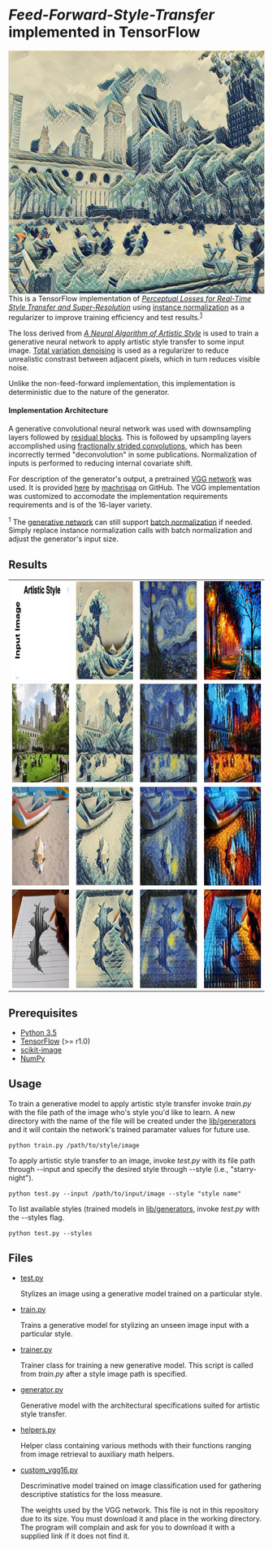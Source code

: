 # *Feed-Forward-Style-Transfer* implemented in TensorFlow

<img src="lib/images/examples/cover.jpg" height="480px" width="640px" align="right">

This is a TensorFlow implementation of *[Perceptual Losses for Real-Time Style Transfer
and Super-Resolution](http://cs.stanford.edu/people/jcjohns/papers/eccv16/JohnsonECCV16.pdf)* using [instance normalization]() as a regularizer to improve training efficiency and test results.<sup>[1](#footnote1)</sup>

The loss derived from *[A Neural Algorithm of Artistic Style](https://arxiv.org/pdf/1508.06576v2.pdf)* is used to train a generative neural network to apply artistic style transfer to some input image. [Total variation denoising](http://eeweb.poly.edu/iselesni/lecture_notes/TVDmm/TVDmm.pdf) is used as a regularizer to reduce unrealistic constrast between adjacent pixels, which in turn reduces visible noise. 

Unlike the non-feed-forward implementation, this implementation is deterministic due to the nature of the generator.

#### Implementation Architecture

A generative convolutional neural network was used with downsampling layers followed by [residual blocks](https://arxiv.org/abs/1512.03385). This is followed by upsampling layers accomplished using [fractionally strided convolutions](https://arxiv.org/pdf/1605.06211v1.pdf), which has been incorrectly termed "deconvolution" in some publications. Normalization of inputs is performed to reducing internal covariate shift.

For description of the generator's output, a pretrained [VGG network](https://arxiv.org/pdf/1409.1556.pdf) was used. It is provided [here](https://github.com/machrisaa/tensorflow-vgg) by [machrisaa](https://github.com/machrisaa) on GitHub. The VGG implementation was customized to accomodate the implementation requirements requirements and is of the 16-layer variety.

<sup name="footnote1">1</sup> The [generative network](../src/generator.py) can still support [batch normalization](https://arxiv.org/pdf/1502.03167v3.pdf) if needed. Simply replace instance normalization calls with batch normalization and adjust the generator's input size.

## Results

<table style="width:100%">

  <tr>
    <td><img src="lib/images/examples/results-direction.png" height="194px" width="194px"></td>
    <td><img src="lib/images/style/great-wave-of-kanagawa.jpg" height="194px" width="194px"></td> 
    <td><img src="lib/images/style/starry-night.jpg" height="194px" width="194px"></td> 
    <td><img src="lib/images/style/alley-by-the-lake.jpg" height="194px" width="194px"></td> 
  </tr>
  
  <tr>
    <td><img src="lib/images/content/nyc.jpg" height="194px" width="194px"></td>
    <td><img src="lib/images/examples/nyc-wave.jpg" height="194px" width="194px"></td> 
    <td><img src="lib/images/examples/nyc-night.jpg" height="194px" width="194px"></td> 
    <td><img src="lib/images/examples/nyc-alley.jpg" height="194px" width="194px"></td> 
  </tr>
  
  <tr>
    <td><img src="lib/images/content/beach.jpg" height="194px" width="194px"></td>
    <td><img src="lib/images/examples/beach-wave.jpg" height="194px" width="194px"></td> 
    <td><img src="lib/images/examples/beach-night.jpg" height="194px" width="194px"></td> 
    <td><img src="lib/images/examples/beach-alley.jpg" height="194px" width="194px"></td> 
  </tr>
  
  <tr>
    <td><img src="lib/images/content/drawing.jpg" height="194px" width="194px"></td>
    <td><img src="lib/images/examples/drawing-wave.jpg" height="194px" width="194px"></td> 
    <td><img src="lib/images/examples/drawing-night.jpg" height="194px" width="194px"></td> 
    <td><img src="lib/images/examples/drawing-alley.jpg" height="194px" width="194px"></td> 
  </tr>
  
</table>

## Prerequisites

* [Python 3.5](https://www.python.org/downloads/release/python-350/)
* [TensorFlow](https://www.tensorflow.org/) (>= r1.0)
* [scikit-image](http://scikit-image.org/docs/dev/api/skimage.html)
* [NumPy](http://www.numpy.org/)

## Usage

To train a generative model to apply artistic style transfer invoke *train.py* with the file path of the image who's style you'd like to learn. 
A new directory with the name of the file will be created under the [lib/generators](./lib/generators) and it will contain the network's trained paramater values for future use. 

```
python train.py /path/to/style/image
```

To apply artistic style transfer to an image, invoke *test.py* with its file path through --input and specify the desired style through --style (i.e., "starry-night").

```
python test.py --input /path/to/input/image --style "style name"
```

To list available styles (trained models in [lib/generators](./lib/generators), invoke *test.py* with the --styles flag.

```
python test.py --styles
```


## Files

* [test.py](./src/test.py)

    Stylizes an image using a generative model trained on a particular style.

* [train.py](./src/train.py)

    Trains a generative model for stylizing an unseen image input with a particular style.
    
* [trainer.py](./src/trainer.py)

    Trainer class for training a new generative model. This script is called from *train.py* after a style image path is specified.

* [generator.py](./src/generator.py)

    Generative model with the architectural specifications suited for artistic style transfer.

* [helpers.py](./src/helpers.py)

    Helper class containing various methods with their functions ranging from image retrieval to auxiliary math helpers.

* [custom_vgg16.py](./src/custom_vgg16.py)

    Descriminative model trained on image classification used for gathering descriptive statistics for the loss measure.

    The weights used by the VGG network. This file is not in this repository due to its size. You must download it and place in the working directory. The program will complain and ask for you to download it with a supplied link if it does not find it.